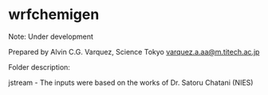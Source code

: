 # wrfchemigen

Note: Under development

Prepared by Alvin C.G. Varquez, Science Tokyo
varquez.a.aa@m.titech.ac.jp

Folder description:

jstream - The inputs were based on the works of Dr. Satoru Chatani (NIES)
